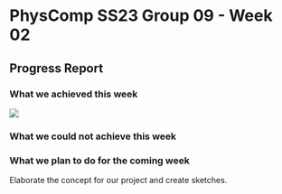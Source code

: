 # PhysComp SS23 Group 09 - Week 02

## Progress Report

### What we achieved this week

![](Figures/blink-2.gif)

### What we could not achieve this week



### What we plan to do for the coming week

Elaborate the concept for our project and create sketches.


